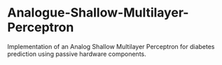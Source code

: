 # Analogue-Shallow-Multilayer-Perceptron
Implementation of an Analog Shallow Multilayer Perceptron for diabetes prediction using passive hardware components.
